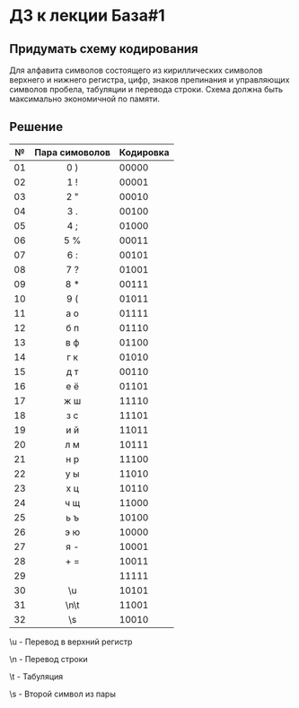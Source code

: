 # ДЗ к лекции База#1

## Придумать схему кодирования

Для алфавита символов состоящего из кириллических символов верхнего и нижнего регистра, цифр, 
знаков препинания и управляющих символов пробела, табуляции и перевода строки.
Схема должна быть максимально экономичной по памяти.

## Решение

| №  | Пара симоволов | Кодировка |
|----|:--------------:|-----------|
| 01 |      0 )       |	  00000	  |
| 02 |      1 !       |   00001	  |
| 03 |      2 "       |   00010	  |
| 04 |      3 .       |   00100	  |
| 05 |      4 ;       |   01000	  |
| 06 |      5 %       |   00011	  |
| 07 |      6 :       |   00101	  |
| 08 |      7 ?       |   01001   |	
| 09 |      8 *       |   00111   |
| 10 | 	    9 (       |	  01011   |	
| 11 | 	    а о       |	  01111   |	
| 12 | 	    б п       |	  01110   |	
| 13 | 	    в ф       |	  01100   |	
| 14 | 	    г к       |	  01010   |	
| 15 | 	    д т       |	  00110   |	
| 16 | 	    е ё       |	  01101   |	
| 17 | 	    ж ш       |	  11110   |	
| 18 | 	    з с       |	  11101   |	
| 19 | 	    и й       |	  11011   |	
| 20 | 	    л м       |	  10111   |	
| 21 | 	    н р       |	  11100   |	
| 22 | 	    у ы       |	  11010   |	
| 23 | 	    х ц       |	  10110   |	
| 24 | 	    ч щ       |	  11000   |	
| 25 | 	    ь ъ       |	  10100   |	
| 26 | 	    э ю       |	  10000   |	
| 27 | 	    я -       |	  10001   |	
| 28 | 	    + =       |	  10011   |
| 29 | 	    	        |   11111	  |
| 30 | 	    \u	      |   10101	  |
| 31 | 	   \n\t	      |   11001	  |
| 32 | 	    \s	      |   10010	  |

\u - Перевод в верхний регистр

\n - Перевод строки

\t - Табуляция

\s - Второй символ из пары